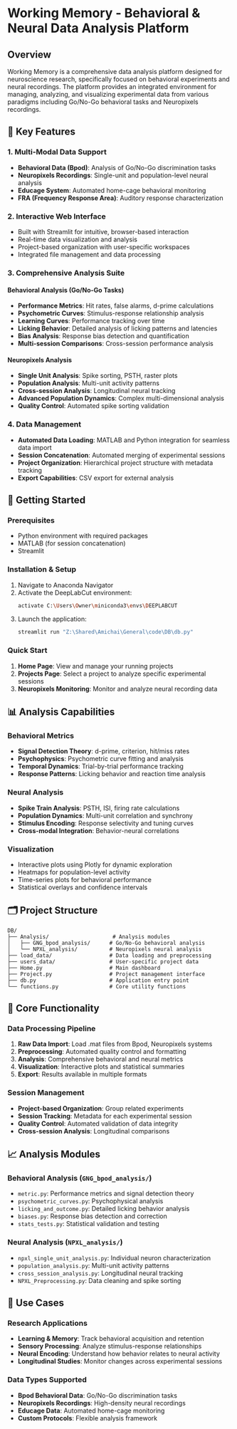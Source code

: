 # Working Memory - Behavioral & Neural Data Analysis Platform

## Overview

Working Memory is a comprehensive data analysis platform designed for neuroscience research, specifically focused on behavioral experiments and neural recordings. The platform provides an integrated environment for managing, analyzing, and visualizing experimental data from various paradigms including Go/No-Go behavioral tasks and Neuropixels recordings.

## 🧠 Key Features

### 1. **Multi-Modal Data Support**
- **Behavioral Data (Bpod)**: Analysis of Go/No-Go discrimination tasks
- **Neuropixels Recordings**: Single-unit and population-level neural analysis
- **Educage System**: Automated home-cage behavioral monitoring
- **FRA (Frequency Response Area)**: Auditory response characterization

### 2. **Interactive Web Interface**
- Built with Streamlit for intuitive, browser-based interaction
- Real-time data visualization and analysis
- Project-based organization with user-specific workspaces
- Integrated file management and data processing

### 3. **Comprehensive Analysis Suite**

#### Behavioral Analysis (Go/No-Go Tasks)
- **Performance Metrics**: Hit rates, false alarms, d-prime calculations
- **Psychometric Curves**: Stimulus-response relationship analysis
- **Learning Curves**: Performance tracking over time
- **Licking Behavior**: Detailed analysis of licking patterns and latencies
- **Bias Analysis**: Response bias detection and quantification
- **Multi-session Comparisons**: Cross-session performance analysis

#### Neuropixels Analysis
- **Single Unit Analysis**: Spike sorting, PSTH, raster plots
- **Population Analysis**: Multi-unit activity patterns
- **Cross-session Analysis**: Longitudinal neural tracking
- **Advanced Population Dynamics**: Complex multi-dimensional analysis
- **Quality Control**: Automated spike sorting validation

### 4. **Data Management**
- **Automated Data Loading**: MATLAB and Python integration for seamless data import
- **Session Concatenation**: Automated merging of experimental sessions
- **Project Organization**: Hierarchical project structure with metadata tracking
- **Export Capabilities**: CSV export for external analysis

## 🚀 Getting Started

### Prerequisites
- Python environment with required packages
- MATLAB (for session concatenation)
- Streamlit

### Installation & Setup
1. Navigate to Anaconda Navigator
2. Activate the DeepLabCut environment:
   ```bash
   activate C:\Users\Owner\miniconda3\envs\DEEPLABCUT
   ```
3. Launch the application:
   ```bash
   streamlit run "Z:\Shared\Amichai\General\code\DB\db.py"
   ```

### Quick Start
1. **Home Page**: View and manage your running projects
2. **Projects Page**: Select a project to analyze specific experimental sessions
3. **Neuropixels Monitoring**: Monitor and analyze neural recording data

## 📊 Analysis Capabilities

### Behavioral Metrics
- **Signal Detection Theory**: d-prime, criterion, hit/miss rates
- **Psychophysics**: Psychometric curve fitting and analysis
- **Temporal Dynamics**: Trial-by-trial performance tracking
- **Response Patterns**: Licking behavior and reaction time analysis

### Neural Analysis
- **Spike Train Analysis**: PSTH, ISI, firing rate calculations
- **Population Dynamics**: Multi-unit correlation and synchrony
- **Stimulus Encoding**: Response selectivity and tuning curves
- **Cross-modal Integration**: Behavior-neural correlations

### Visualization
- Interactive plots using Plotly for dynamic exploration
- Heatmaps for population-level activity
- Time-series plots for behavioral performance
- Statistical overlays and confidence intervals

## 🗂️ Project Structure

```
DB/
├── Analysis/                    # Analysis modules
│   ├── GNG_bpod_analysis/      # Go/No-Go behavioral analysis
│   └── NPXL_analysis/          # Neuropixels neural analysis
├── load_data/                  # Data loading and preprocessing
├── users_data/                 # User-specific project data
├── Home.py                     # Main dashboard
├── Project.py                  # Project management interface
├── db.py                       # Application entry point
└── functions.py                # Core utility functions
```

## 🔧 Core Functionality

### Data Processing Pipeline
1. **Raw Data Import**: Load .mat files from Bpod, Neuropixels systems
2. **Preprocessing**: Automated quality control and formatting
3. **Analysis**: Comprehensive behavioral and neural metrics
4. **Visualization**: Interactive plots and statistical summaries
5. **Export**: Results available in multiple formats

### Session Management
- **Project-based Organization**: Group related experiments
- **Session Tracking**: Metadata for each experimental session
- **Quality Control**: Automated validation of data integrity
- **Cross-session Analysis**: Longitudinal comparisons

## 📈 Analysis Modules

### Behavioral Analysis (`GNG_bpod_analysis/`)
- `metric.py`: Performance metrics and signal detection theory
- `psychometric_curves.py`: Psychophysical analysis
- `licking_and_outcome.py`: Detailed licking behavior analysis
- `biases.py`: Response bias detection and correction
- `stats_tests.py`: Statistical validation and testing

### Neural Analysis (`NPXL_analysis/`)
- `npxl_single_unit_analysis.py`: Individual neuron characterization
- `population_analysis.py`: Multi-unit activity patterns
- `cross_session_analysis.py`: Longitudinal neural tracking
- `NPXL_Preprocessing.py`: Data cleaning and spike sorting

## 🎯 Use Cases

### Research Applications
- **Learning & Memory**: Track behavioral acquisition and retention
- **Sensory Processing**: Analyze stimulus-response relationships
- **Neural Encoding**: Understand how behavior relates to neural activity
- **Longitudinal Studies**: Monitor changes across experimental sessions

### Data Types Supported
- **Bpod Behavioral Data**: Go/No-Go discrimination tasks
- **Neuropixels Recordings**: High-density neural recordings
- **Educage Data**: Automated home-cage monitoring
- **Custom Protocols**: Flexible analysis framework

